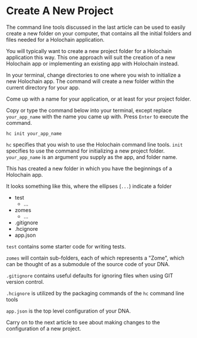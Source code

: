 # Create A New Project

The command line tools discussed in the last article can be used to easily create a new folder on your computer, that contains all the initial folders and files needed for a Holochain application. 

You will typically want to create a new project folder for a Holochain application this way.  This one approach will suit the creation of a new Holochain app or implementing an existing app with Holochain instead. 

In your terminal, change directories to one where you wish to initialize a new Holochain app. The command will create a new folder within the current directory for your app.

Come up with a name for your application, or at least for your project folder.

Copy or type the command below into your terminal, except replace `your_app_name` with the name you came up with. Press `Enter` to execute the command.

```shell
hc init your_app_name
```

`hc` specifies that you wish to use the Holochain command line tools. `init` specifies to use the command for initializing a new project folder. `your_app_name` is an argument you supply as the app, and folder name.

This has created a new folder in which you have the beginnings of a Holochain app.

It looks something like this, where the ellipses (`...`) indicate a folder
- test
    - ...
- zomes
    - ...
- .gitignore
- .hcignore
- app.json

`test` contains some starter code for writing tests.

`zomes` will contain sub-folders, each of which represents a "Zome", which can be thought of as a submodule of the source code of your DNA.

`.gitignore` contains useful defaults for ignoring files when using GIT version control.

`.hcignore` is utilized by the packaging commands of the `hc` command line tools

`app.json` is the top level configuration of your DNA.

Carry on to the next article to see about making changes to the configuration of a new project.

